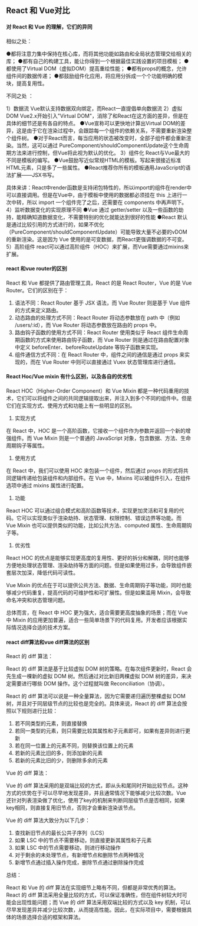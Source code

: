## React 和 Vue对比

####  对 React 和 Vue 的理解，它们的异同

相似之处：

●都将注意力集中保持在核心库，而将其他功能如路由和全局状态管理交给相关的库；
●都有自己的构建工具，能让你得到一个根据最佳实践设置的项目模板；
●都使用了Virtual DOM（虚拟DOM）提高重绘性能；
●都有props的概念，允许组件间的数据传递；
●都鼓励组件化应用，将应用分拆成一个个功能明确的模块，提高复用性。

不同之处 ：

1）数据流
Vue默认支持数据双向绑定，而React一直提倡单向数据流 
2）虚拟DOM
Vue2.x开始引入"Virtual DOM"，消除了和React在这方面的差异，但是在具体的细节还是有各自的特点。 
●Vue宣称可以更快地计算出Virtual DOM的差异，这是由于它在渲染过程中，会跟踪每一个组件的依赖关系，不需要重新渲染整个组件树。
●对于React而言，每当应用的状态被改变时，全部子组件都会重新渲染。当然，这可以通过 PureComponent/shouldComponentUpdate这个生命周期方法来进行控制，但Vue将此视为默认的优化。
3）组件化
React与Vue最大的不同是模板的编写。
●Vue鼓励写近似常规HTML的模板。写起来很接近标准 HTML元素，只是多了一些属性。
●React推荐你所有的模板通用JavaScript的语法扩展——JSX书写。

具体来讲：React中render函数是支持闭包特性的，所以import的组件在render中可以直接调用。但是在Vue中，由于模板中使用的数据都必须挂在 this 上进行一次中转，所以 import 一个组件完了之后，还需要在 components 中再声明下。
4）监听数据变化的实现原理不同
●Vue 通过 getter/setter 以及一些函数的劫持，能精确知道数据变化，不需要特别的优化就能达到很好的性能
●React 默认是通过比较引用的方式进行的，如果不优化（PureComponent/shouldComponentUpdate）可能导致大量不必要的vDOM的重新渲染。这是因为 Vue 使用的是可变数据，而React更强调数据的不可变。
5）高阶组件
react可以通过高阶组件（HOC）来扩展，而Vue需要通过mixins来扩展。



#### **react 和vue router的区别**

React 和 Vue 都提供了路由管理工具，React 的是 React Router，Vue 的是 Vue Router。它们的区别在于：

1. 语法不同：React Router 基于 JSX 语法，而 Vue Router 则是基于 Vue 组件的方式来定义路由。
2. 动态路由的处理方式不同：React Router 将动态参数放在 path 中（例如 /users/:id），而 Vue Router 将动态参数放在路由的 props 中。
3. 路由钩子函数的使用方式不同：React Router 使用类似于 React 组件生命周期函数的方式来使用路由钩子函数，而 Vue Router 则是通过在路由配置对象中定义 beforeEnter、beforeRouteUpdate 等钩子函数来实现。
4. 组件通信方式不同：在 React Router 中，组件之间的通信是通过 props 来实现的，而在 Vue Router 中则可以直接通过 Vuex 状态管理库进行通信。





#### React Hoc/Vue mixin 有什么区别，以及各自的优劣性

React HOC（Higher-Order Component）和 Vue Mixin 都是一种代码重用的技术，它们可以将组件之间的共同逻辑提取出来，并注入到多个不同的组件中。但是它们在实现方式、使用方式和功能上有一些明显的区别。

1. 实现方式

在 React 中，HOC 是一个高阶函数，它接收一个组件作为参数并返回一个新的增强组件。而 Vue Mixin 则是一个普通的 JavaScript 对象，包含数据、方法、生命周期钩子等属性。

1. 使用方式

在 React 中，我们可以使用 HOC 来包装一个组件，然后通过 props 的形式将共同逻辑传递给包装组件和内部组件。在 Vue 中，Mixins 可以被组件引入，在组件选项中通过 mixins 属性进行配置。

1. 功能

React HOC 可以通过组合模式和高阶函数等技术，实现更加灵活和可复用的代码。它可以实现类似于渲染劫持、状态管理、权限控制、错误边界等功能。而 Vue Mixin 也可以提供类似的功能，比如公共方法、computed 属性、生命周期钩子等。

1. 优劣性

React HOC 的优点是能够实现更高度的复用性、更好的拆分和解耦，同时也能够方便地处理状态管理、渲染劫持等方面的问题。但是如果使用过多，会导致组件嵌套层次加深，降低代码可读性。

Vue Mixin 的优点在于可以提供公共方法、数据、生命周期钩子等功能，同时也能够减少代码重复，提高代码的可维护性和可扩展性。但是如果滥用 Mixin，会导致命名冲突和状态管理问题。

总体而言，在 React 中 HOC 更为强大，适合需要更高度抽象的场景；而在 Vue 中 Mixin 的应用更加普遍，适合一些简单场景下的代码复用。开发者应该根据实际情况选择合适的技术方案。



#### react diff算法和vue diff算法的区别

React 的 diff 算法：

React 的 diff 算法是基于比较虚拟 DOM 树的策略。在每次组件更新时，React 会先生成一棵新的虚拟 DOM 树。然后通过对比新旧两棵虚拟 DOM 树的差异，来决定需要进行哪些 DOM 操作。这个过程就叫做 Reconciliation（协调）。

React 的 diff 算法可以说是一种全量算法，因为它需要递归遍历整棵虚拟 DOM 树，并且对于同层级节点的比较也是完全的。具体来说，React 的 diff 算法会按照以下规则进行比较：

1. 若不同类型的元素，则直接替换
2. 若同一类型的元素，则只需要比较其属性和子元素即可，如果有差异则进行更新
3. 若在同一位置上的元素不同，则替换该位置上的元素
4. 若新的元素比旧的多，则添加新的元素
5. 若新的元素比旧的少，则删除多余的元素

Vue 的 diff 算法：

Vue 的 diff 算法采用的是双端比较的方式，即从头和尾同时开始比较节点。这种方式的优势在于可以尽早地发现差异，并且通常情况下能够减少比较次数。Vue 还针对列表渲染做了优化，使用了key的机制来判断同层级节点是否相同，如果key相同，则直接复用旧节点，否则才会重新渲染该节点。

Vue 的 diff 算法大致分为以下几步：

1. 查找新旧节点的最长公共子序列（LCS）
2. 如果 LSC 中的节点不需要移动，则直接更新其属性和子元素
3. 如果 LSC 中的节点需要移动，则进行移动操作
4. 对于剩余的未处理节点，有新增节点和删除节点两种情况
5. 新增节点通过插入操作完成，删除节点通过删除操作完成

总结：

React 和 Vue 的 diff 算法在实现细节上略有不同，但都是非常优秀的算法。React 的 diff 算法采用全量比较的方式，可以保证准确性，但在组件树较大时可能会出现性能问题；而 Vue 的 diff 算法采用双端比较的方式以及 key 机制，可以尽早发现差异并减少比较次数，从而提高性能。因此，在实际项目中，需要根据具体的场景选择合适的框架和算法。


